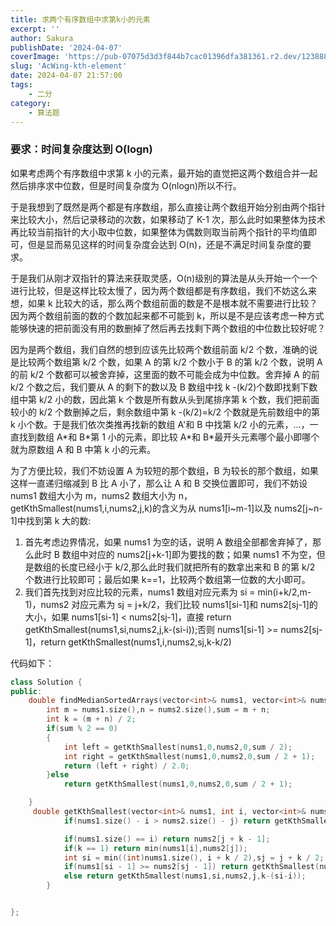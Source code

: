 ```yaml
---
title: 求两个有序数组中求第k小的元素
excerpt: ''
author: Sakura
publishDate: '2024-04-07'
coverImage: 'https://pub-07075d3d3f844b7cac01396dfa381361.r2.dev/123888367_p0_master1200.jpg'
slug: 'AcWing-kth-element'
date: 2024-04-07 21:57:00
tags:
    - 二分
category:
    - 算法题
---
```


### 要求：时间复杂度达到 O(logn)

如果考虑两个有序数组中求第 k 小的元素，最开始的直觉把这两个数组合并一起然后排序求中位数，但是时间复杂度为 O(nlogn)所以不行。

于是我想到了既然是两个都是有序数组，那么直接让两个数组开始分别由两个指针来比较大小，然后记录移动的次数，如果移动了 K-1 次，那么此时如果整体为技术再比较当前指针的大小取中位数，如果整体为偶数则取当前两个指针的平均值即可，但是显而易见这样的时间复杂度会达到 O(n)，还是不满足时间复杂度的要求。

于是我们从刚才双指针的算法来获取灵感，O(n)级别的算法是从头开始一个一个进行比较，但是这样比较太慢了，因为两个数组都是有序数组，我们不妨这么来想，如果 k 比较大的话，那么两个数组前面的数是不是根本就不需要进行比较？因为两个数组前面的数的个数加起来都不可能到 k，所以是不是应该考虑一种方式能够快速的把前面没有用的数删掉了然后再去找剩下两个数组的中位数比较好呢？

因为是两个数组，我们自然的想到应该先比较两个数组前面 k/2 个数，准确的说是比较两个数组第 k/2 个数，如果 A 的第 k/2 个数小于 B 的第 k/2 个数，说明 A 的前 k/2 个数都可以被舍弃掉，这里面的数不可能会成为中位数。舍弃掉 A 的前 k/2 个数之后，我们要从 A 的剩下的数以及 B 数组中找 k -(k/2)个数即找剩下数组中第 k/2 小的数，因此第 k 个数是所有数从头到尾排序第 k 个数，我们把前面较小的 k/2 个数删掉之后，剩余数组中第 k -(k/2)=k/2 个数就是先前数组中的第 k 小个数。于是我们依次类推再找新的数组 A'和 B 中找第 k/2 小的元素，...，一直找到数组 A\*和 B\*第 1 小的元素，即比较 A\*和 B\*最开头元素哪个最小即哪个就为原数组 A 和 B 中第 k 小的元素。

为了方便比较，我们不妨设置 A 为较短的那个数组，B 为较长的那个数组，如果这样一直递归缩减到 B 比 A 小了，那么让 A 和 B 交换位置即可，我们不妨设 nums1 数组大小为 m，nums2 数组大小为 n，getKthSmallest(nums1,i,nums2,j,k)的含义为从 nums1[i\~m-1]以及 nums2[j\~n-1]中找到第 k 大的数:

1. 首先考虑边界情况，如果 nums1 为空的话，说明 A 数组全部都舍弃掉了，那么此时 B 数组中对应的 nums2[j+k-1]即为要找的数；如果 nums1 不为空，但是数组的长度已经小于 k/2,那么此时我们就把所有的数拿出来和 B 的第 k/2 个数进行比较即可；最后如果 k==1，比较两个数组第一位数的大小即可。
2. 我们首先找到对应比较的元素，nums1 数组对应元素为 si = min(i+k/2,m-1)，nums2 对应元素为 sj = j+k/2，我们比较 nums1[si-1]和 nums2[sj-1]的大小，如果 nums1[si-1] < nums2[sj-1]，直接 return getKthSmallest(nums1,si,nums2,j,k-(si-i));否则 nums1[si-1] >= nums2[sj-1]，return getKthSmallest(nums1,i,nums2,sj,k-k/2)

代码如下：

```cpp
class Solution {
public:
    double findMedianSortedArrays(vector<int>& nums1, vector<int>& nums2) {
        int m = nums1.size(),n = nums2.size(),sum = m + n;
        int k = (m + n) / 2;
        if(sum % 2 == 0)
        {
            int left = getKthSmallest(nums1,0,nums2,0,sum / 2);
            int right = getKthSmallest(nums1,0,nums2,0,sum / 2 + 1);
            return (left + right) / 2.0;
        }else
            return getKthSmallest(nums1,0,nums2,0,sum / 2 + 1);

    }
     double getKthSmallest(vector<int>& nums1, int i, vector<int>& nums2, int j, int k){
            if(nums1.size() - i > nums2.size() - j) return getKthSmallest(nums2,j,nums1,i,k);

            if(nums1.size() == i) return nums2[j + k - 1];
            if(k == 1) return min(nums1[i],nums2[j]);
            int si = min((int)nums1.size(), i + k / 2),sj = j + k / 2;
            if(nums1[si - 1] >= nums2[sj - 1]) return getKthSmallest(nums1,i,nums2,sj,k - k / 2);
            else return getKthSmallest(nums1,si,nums2,j,k-(si-i));
        }


};
```
